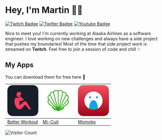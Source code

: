 # Hey, I'm Martin 👋🏻

[![Twitch Badge](https://img.shields.io/badge/-@martinlasek-9146FF?style=flat-square&labelColor=9146FF&logo=twitch&logoColor=white&link=https://twitch.tv/martinlasek)](https://twitch.tv/martinlasek) [![Twitter Badge](https://img.shields.io/badge/-@martinlasek-1ca0f1?style=flat-square&labelColor=1ca0f1&logo=twitter&logoColor=white&link=https://twitter.com/martinlasek)](https://twitter.com/martinlasek) [![Youtube Badge](https://img.shields.io/badge/-@martinlasek-FF0000?style=flat-square&labelColor=FF0000&logo=youtube&logoColor=white&link=https://youtube.com/martinlasek)](https://youtube.com/martinlasek)

Nice to meet you! I'm currently working at Alaska Airlines as a software engineer.
I love working on new challenges and always have a side project that pushes my boundaries!
Most of the time that side project work is streamed on **Twitch**. Feel free to join a session of code and chill ✨

## My Apps
You can download them for free here  🚀

| <img src="/images/betterworkout.png" width="100"/> | <img src="/images/mi-cuit.png" width="100"/> | <img src="/images/momoko.png" width="100"/> |
| - | - | - |
| [Better Workout](https://apps.apple.com/us/app/better-workout/id1523173452) | [Mi-Cuit](https://apps.apple.com/us/app/mi-cuit/id1510431386) | [Momoko](https://apps.apple.com/us/app/momoko-io/id1371665660) |

![Visitor Count](https://visitor-badge.glitch.me/badge?page_id=martinlasek)
<!--
**martinlasek/martinlasek** is a ✨ _special_ ✨ repository because its `README.md` (this file) appears on your GitHub profile.

Here are some ideas to get you started:

- 🔭 I’m currently working on ...
- 🌱 I’m currently learning ...
- 👯 I’m looking to collaborate on ...
- 🤔 I’m looking for help with ...
- 💬 Ask me about ...
- 📫 How to reach me: ...
- 😄 Pronouns: ...
- ⚡ Fun fact: ...
-->
